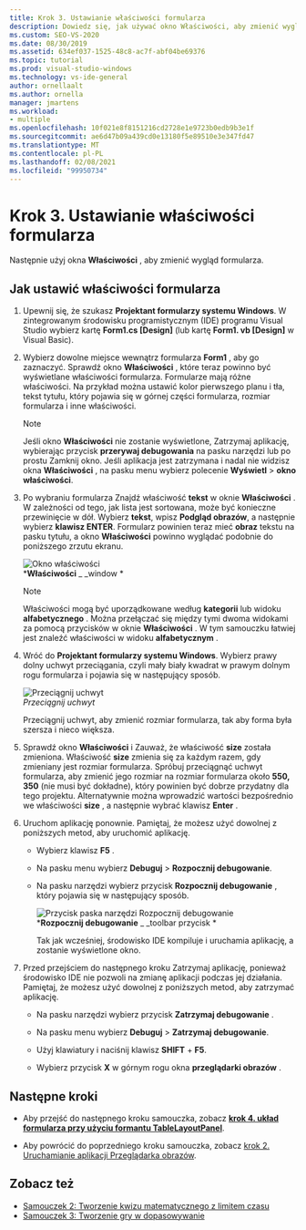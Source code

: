 ```yaml
---
title: Krok 3. Ustawianie właściwości formularza
description: Dowiedz się, jak używać okno Właściwości, aby zmienić wygląd formularza.
ms.custom: SEO-VS-2020
ms.date: 08/30/2019
ms.assetid: 634ef037-1525-48c8-ac7f-abf04be69376
ms.topic: tutorial
ms.prod: visual-studio-windows
ms.technology: vs-ide-general
author: ornellaalt
ms.author: ornella
manager: jmartens
ms.workload:
- multiple
ms.openlocfilehash: 10f021e8f8151216cd2728e1e9723b0edb9b3e1f
ms.sourcegitcommit: ae6d47b09a439cd0e13180f5e89510e3e347fd47
ms.translationtype: MT
ms.contentlocale: pl-PL
ms.lasthandoff: 02/08/2021
ms.locfileid: "99950734"
---
```

# <a name="step-3-set-your-form-properties"></a>Krok 3. Ustawianie właściwości formularza

Następnie użyj okna **Właściwości** , aby zmienić wygląd formularza.

## <a name="how-to-set-your-form-properties"></a>Jak ustawić właściwości formularza

1. Upewnij się, że szukasz **Projektant formularzy systemu Windows**. W zintegrowanym środowisku programistycznym (IDE) programu Visual Studio wybierz kartę **Form1.cs [Design]** (lub kartę **Form1. vb [Design]** w Visual Basic).

1. Wybierz dowolne miejsce wewnątrz formularza **Form1** , aby go zaznaczyć. Sprawdź okno **Właściwości** , które teraz powinno być wyświetlane właściwości formularza. Formularze mają różne właściwości. Na przykład można ustawić kolor pierwszego planu i tła, tekst tytułu, który pojawia się w górnej części formularza, rozmiar formularza i inne właściwości.

   > [!NOTE]
   > Jeśli okno **Właściwości** nie zostanie wyświetlone, Zatrzymaj aplikację, wybierając przycisk **przerywaj debugowania** na pasku narzędzi lub po prostu Zamknij okno. Jeśli aplikacja jest zatrzymana i nadal nie widzisz okna **Właściwości** , na pasku menu wybierz polecenie **Wyświetl**  >  **okno właściwości**.

1. Po wybraniu formularza Znajdź właściwość **tekst** w oknie **Właściwości** . W zależności od tego, jak lista jest sortowana, może być konieczne przewinięcie w dół. Wybierz **tekst**, wpisz **Podgląd obrazów**, a następnie wybierz **klawisz ENTER**.  Formularz powinien teraz mieć **obraz** tekstu na pasku tytułu, a okno **Właściwości** powinno wyglądać podobnie do poniższego zrzutu ekranu.

    ![Okno właściwości](../ide/media/express_edittextproperty.png)<br>
   ***Właściwości** _ _window *

   > [!NOTE]
   > Właściwości mogą być uporządkowane według **kategorii** lub widoku **alfabetycznego** . Można przełączać się między tymi dwoma widokami za pomocą przycisków w oknie **Właściwości** . W tym samouczku łatwiej jest znaleźć właściwości w widoku **alfabetycznym** .

1. Wróć do **Projektant formularzy systemu Windows**. Wybierz prawy dolny uchwyt przeciągania, czyli mały biały kwadrat w prawym dolnym rogu formularza i pojawia się w następujący sposób.

    ![Przeciągnij uchwyt](../ide/media/express_bottomrt_drag.png)<br>
   *Przeciągnij uchwyt*

    Przeciągnij uchwyt, aby zmienić rozmiar formularza, tak aby forma była szersza i nieco większa.

1. Sprawdź okno **Właściwości** i Zauważ, że właściwość **size** została zmieniona. Właściwość **size** zmienia się za każdym razem, gdy zmieniany jest rozmiar formularza. Spróbuj przeciągnąć uchwyt formularza, aby zmienić jego rozmiar na rozmiar formularza około **550, 350** (nie musi być dokładne), który powinien być dobrze przydatny dla tego projektu. Alternatywnie można wprowadzić wartości bezpośrednio we właściwości **size** , a następnie wybrać klawisz **Enter** .

1. Uruchom aplikację ponownie. Pamiętaj, że możesz użyć dowolnej z poniższych metod, aby uruchomić aplikację.

   - Wybierz klawisz **F5** .

   - Na pasku menu wybierz **Debuguj**  >  **Rozpocznij debugowanie**.

   - Na pasku narzędzi wybierz przycisk **Rozpocznij debugowanie** , który pojawia się w następujący sposób.

      ![Przycisk paska narzędzi Rozpocznij debugowanie](../ide/media/express_icondebug.png)<br>
     ***Rozpocznij debugowanie** _ _toolbar przycisk *

     Tak jak wcześniej, środowisko IDE kompiluje i uruchamia aplikację, a zostanie wyświetlone okno.

1. Przed przejściem do następnego kroku Zatrzymaj aplikację, ponieważ środowisko IDE nie pozwoli na zmianę aplikacji podczas jej działania. Pamiętaj, że możesz użyć dowolnej z poniższych metod, aby zatrzymać aplikację.

   - Na pasku narzędzi wybierz przycisk **Zatrzymaj debugowanie** .

   - Na pasku menu wybierz **Debuguj**  >  **Zatrzymaj debugowanie**.

   - Użyj klawiatury i naciśnij klawisz **SHIFT** + **F5**.

   - Wybierz przycisk **X** w górnym rogu okna **przeglądarki obrazów** .

## <a name="next-steps"></a>Następne kroki

* Aby przejść do następnego kroku samouczka, zobacz **[krok 4. układ formularza przy użyciu formantu TableLayoutPanel](../ide/step-4-lay-out-your-form-with-a-tablelayoutpanel-control.md)**.

* Aby powrócić do poprzedniego kroku samouczka, zobacz [krok 2. Uruchamianie aplikacji Przeglądarka obrazów](../ide/step-2-run-your-program.md).

## <a name="see-also"></a>Zobacz też

* [Samouczek 2: Tworzenie kwizu matematycznego z limitem czasu](tutorial-2-create-a-timed-math-quiz.md)
* [Samouczek 3: Tworzenie gry w dopasowywanie](tutorial-3-create-a-matching-game.md)

